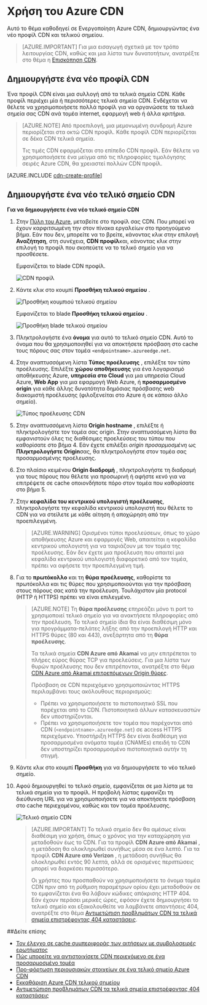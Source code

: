 <properties
     pageTitle="Χρήση του Azure CDN | Microsoft Azure"
     description="Αυτό το θέμα δείχνει πώς μπορείτε να ενεργοποιήσετε το δίκτυο περιεχομένου παράδοσης (CDN) για το Azure. Το πρόγραμμα εκμάθησης σας καθοδηγεί μέσω της δημιουργίας ενός νέου προφίλ CDN και τελικού σημείου."
     services="cdn"
     documentationCenter=""
     authors="camsoper"
     manager="erikre"
     editor=""/>
<tags
     ms.service="cdn"
     ms.workload="media"
     ms.tgt_pltfrm="na"
     ms.devlang="na"
     ms.topic="get-started-article"
     ms.date="07/28/2016" 
     ms.author="casoper"/>

# <a name="using-azure-cdn"></a>Χρήση του Azure CDN  

Αυτό το θέμα καθοδηγεί σε Ενεργοποίηση Azure CDN, δημιουργώντας ένα νέο προφίλ CDN και τελικού σημείου.

>[AZURE.IMPORTANT] Για μια εισαγωγή σχετικά με τον τρόπο λειτουργίας CDN, καθώς και μια λίστα των δυνατοτήτων, ανατρέξτε στο θέμα η [Επισκόπηση CDN](./cdn-overview.md).

## <a name="create-a-new-cdn-profile"></a>Δημιουργήστε ένα νέο προφίλ CDN

Ένα προφίλ CDN είναι μια συλλογή από τα τελικά σημεία CDN.  Κάθε προφίλ περιέχει μία ή περισσότερες τελικά σημεία CDN.  Ενδέχεται να θέλετε να χρησιμοποιήσετε πολλά προφίλ για να οργανώσετε τα τελικά σημεία σας CDN ανά τομέα internet, εφαρμογή web ή άλλα κριτήρια.

> [AZURE.NOTE] Από προεπιλογή, μια μεμονωμένη συνδρομή Azure περιορίζεται στα οκτώ CDN προφίλ. Κάθε προφίλ CDN περιορίζεται σε δέκα CDN τελικά σημεία.
>
> Τις τιμές CDN εφαρμόζεται στο επίπεδο CDN προφίλ. Εάν θέλετε να χρησιμοποιήσετε ένα μείγμα από τις πληροφορίες τιμολόγησης σειρές Azure CDN, θα χρειαστεί πολλών CDN προφίλ.

[AZURE.INCLUDE [cdn-create-profile](../../includes/cdn-create-profile.md)]

## <a name="create-a-new-cdn-endpoint"></a>Δημιουργήστε ένα νέο τελικό σημείο CDN

**Για να δημιουργήσετε ένα νέο τελικό σημείο CDN**

1. Στην [Πύλη του Azure](https://portal.azure.com), μεταβείτε στο προφίλ σας CDN.  Που μπορεί να έχουν καρφιτσωμένη την στον πίνακα εργαλείων στο προηγούμενο βήμα.  Εάν που δεν, μπορείτε να το βρείτε, κάνοντας κλικ στην επιλογή **Αναζήτηση**, στη συνέχεια, **CDN προφίλ**και, κάνοντας κλικ στην επιλογή το προφίλ που σκοπεύετε να το τελικό σημείο για να προσθέσετε.

    Εμφανίζεται το blade CDN προφίλ.

    ![CDN προφίλ][cdn-profile-settings]

2. Κάντε κλικ στο κουμπί **Προσθήκη τελικού σημείου** .

    ![Προσθήκη κουμπιού τελικού σημείου][cdn-new-endpoint-button]

    Εμφανίζεται το blade **Προσθήκη τελικού σημείου** .

    ![Προσθήκη blade τελικού σημείου][cdn-add-endpoint]

3. Πληκτρολογήστε ένα **όνομα** για αυτό το τελικό σημείο CDN.  Αυτό το όνομα που θα χρησιμοποιηθεί για να αποκτήσετε πρόσβαση στο cache τους πόρους σας στον τομέα `<endpointname>.azureedge.net`.

4. Στην αναπτυσσόμενη λίστα **Τύπος προέλευσης** , επιλέξτε τον τύπο προέλευσης.  Επιλέξτε **χώρου αποθήκευσης** για ένα λογαριασμό αποθήκευσης Azure, **υπηρεσία στο Cloud** για μια υπηρεσία Cloud Azure, **Web App** για μια εφαρμογή Web Azure, ή **προσαρμοσμένο origin** για κάθε άλλης δυνατότητα δημόσιας πρόσβασης web διακομιστή προέλευσης (φιλοξενείται στο Azure ή σε κάποιο άλλο σημείο).

    ![Τύπος προέλευσης CDN](./media/cdn-create-new-endpoint/cdn-origin-type.png)
        
5. Στην αναπτυσσόμενη λίστα **Origin hostname** , επιλέξτε ή πληκτρολογήστε τον τομέα σας origin.  Στην αναπτυσσόμενη λίστα θα εμφανιστούν όλες τις διαθέσιμες προελεύσεις του τύπου που καθορίσατε στο βήμα 4.  Εάν έχετε επιλέξει *origin προσαρμοσμένη* ως **Πληκτρολογήστε Origin**σας, θα πληκτρολογήστε στον τομέα σας προσαρμοσμένης προέλευσης.

6. Στο πλαίσιο κειμένου **Origin διαδρομή** , πληκτρολογήστε τη διαδρομή για τους πόρους που θέλετε για προσωρινή ή αφήστε κενό για να επιτρέψετε σε cache οποιονδήποτε πόρο στον τομέα που καθορίσατε στο βήμα 5.

7. Στην **κεφαλίδα του κεντρικού υπολογιστή προέλευσης**, πληκτρολογήστε την κεφαλίδα κεντρικού υπολογιστή που θέλετε το CDN για να στείλετε με κάθε αίτηση ή αποχώρηση από την προεπιλεγμένη.

    > [AZURE.WARNING] Ορισμένοι τύποι προελεύσεων, όπως το χώρο αποθήκευσης Azure και εφαρμογές Web, απαιτείται η κεφαλίδα κεντρικού υπολογιστή για να ταιριάζουν με τον τομέα της προέλευσης. Εάν δεν έχετε μια προέλευση που απαιτεί μια κεφαλίδα κεντρικού υπολογιστή διαφορετικό από τον τομέα, πρέπει να αφήσετε την προεπιλεγμένη τιμή.

8. Για το **πρωτόκολλο** και τη **θύρα προέλευσης**, καθορίστε τα πρωτόκολλα και τις θύρες που χρησιμοποιούνται για την πρόσβαση στους πόρους σας κατά την προέλευση.  Τουλάχιστον μία protocol (HTTP ή HTTPS) πρέπει να είναι επιλεγμένο.
    
    > [AZURE.NOTE] Τη **θύρα προέλευσης** επηρεάζει μόνο τι port το χρησιμοποιεί τελικό σημείο για να ανακτήσετε πληροφορίες από την προέλευση.  Το τελικό σημείο ίδια θα είναι διαθέσιμη μόνο για προγράμματα-πελάτες λήξης από την προεπιλογή HTTP και HTTPS θύρες (80 και 443), ανεξάρτητα από τη **θύρα προέλευσης**.  
    >
    > Τα τελικά σημεία **CDN Azure από Akamai** να μην επιτρέπεται το πλήρες εύρος θύρας TCP για προελεύσεις.  Για μια λίστα των θυρών προέλευσης που δεν επιτρέπονται, ανατρέξτε στο θέμα [CDN Azure από Akamai επιτρεπόμενων Origin θύρες](https://msdn.microsoft.com/library/mt757337.aspx).  
    >
    > Πρόσβαση σε CDN περιεχόμενο χρησιμοποιώντας HTTPS περιλαμβάνει τους ακόλουθους περιορισμούς:
    > 
    > - Πρέπει να χρησιμοποιήσετε το πιστοποιητικό SSL που παρέχεται από το CDN. Πιστοποιητικά άλλων κατασκευαστών δεν υποστηρίζονται.
    > - Πρέπει να χρησιμοποιήσετε τον τομέα που παρέχονται από CDN (`<endpointname>.azureedge.net`) σε access HTTPS περιεχόμενο. Υποστήριξη HTTPS δεν είναι διαθέσιμη για προσαρμοσμένα ονόματα τομέα (CNAMEs) επειδή το CDN δεν υποστηρίζει προσαρμοσμένο πιστοποιητικά αυτήν τη στιγμή.

9. Κάντε κλικ στο κουμπί **Προσθήκη** για να δημιουργήσετε το νέο τελικό σημείο.

10. Αφού δημιουργηθεί το τελικό σημείο, εμφανίζεται σε μια λίστα με τα τελικά σημεία για το προφίλ. Η προβολή λίστας εμφανίζει τη διεύθυνση URL για να χρησιμοποιήσετε για να αποκτήσετε πρόσβαση στο cache περιεχομένου, καθώς και τον τομέα προέλευσης.

    ![Τελικό σημείο CDN][cdn-endpoint-success]

    > [AZURE.IMPORTANT] Το τελικό σημείο δεν θα αμέσως είναι διαθέσιμη για χρήση, όπως ο χρόνος για την καταχώρηση για μεταδοθούν έως το CDN.  Για τα προφίλ <b>CDN Azure από Akamai</b> , η μετάδοση θα ολοκληρωθεί συνήθως μέσα σε ένα λεπτό.  Για τα προφίλ <b>CDN Azure από Verizon</b> , η μετάδοση συνήθως θα ολοκληρωθεί εντός 90 λεπτά, αλλά σε ορισμένες περιπτώσεις μπορεί να διαρκέσει περισσότερο.
    >    
    > Οι χρήστες που προσπαθούν να χρησιμοποιήσετε το όνομα τομέα CDN πριν από τη ρύθμιση παραμέτρων ορίου έχει μεταδοθούν σε το εμφανίζεται ένα θα λάβουν κώδικες απόκρισης HTTP 404.  Εάν έχουν περάσει μερικές ώρες, εφόσον έχετε δημιουργήσει το τελικό σημείο και εξακολουθείτε να λαμβάνετε απαντήσεις 404, ανατρέξτε στο θέμα [Αντιμετώπιση προβλημάτων CDN τα τελικά σημεία επιστρέφοντας 404 καταστάσεις](cdn-troubleshoot-endpoint.md).


##<a name="see-also"></a>Δείτε επίσης
- [Τον έλεγχο σε cache συμπεριφοράς των αιτήσεων με συμβολοσειρές ερωτήματος](cdn-query-string.md)
- [Πώς μπορείτε να αντιστοιχίσετε CDN περιεχόμενο σε ένα προσαρμοσμένο τομέα](cdn-map-content-to-custom-domain.md)
- [Προ-φόρτωση περιουσιακών στοιχείων σε ένα τελικό σημείο Azure CDN](cdn-preload-endpoint.md)
- [Εκκαθάριση Azure CDN τελικού σημείου](cdn-purge-endpoint.md)
- [Αντιμετώπιση προβλημάτων CDN τα τελικά σημεία επιστρέφοντας 404 καταστάσεις](cdn-troubleshoot-endpoint.md)

[cdn-profile-settings]: ./media/cdn-create-new-endpoint/cdn-profile-settings.png
[cdn-new-endpoint-button]: ./media/cdn-create-new-endpoint/cdn-new-endpoint-button.png
[cdn-add-endpoint]: ./media/cdn-create-new-endpoint/cdn-add-endpoint.png
[cdn-endpoint-success]: ./media/cdn-create-new-endpoint/cdn-endpoint-success.png
